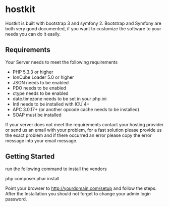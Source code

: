 hostkit
=======

Hostkit is built with bootstrap 3 and symfony 2. Bootstrap and Symfony are both very good documented, if you want to customize the software to your needs you can do it easily.


Requirements
------------

Your Server needs to meet the following requirements
- PHP 5.3.3 or higher
- IonCube Loader 5.0 or higher
- JSON needs to be enabled
- PDO needs to be enabled
- ctype needs to be enabled
- date.timezone needs to be set in your php.ini
- Intl needs to be installed with ICU 4+
- APC 3.0.17+ (or another opcode cache needs to be installed)
- SOAP must be installed

If your server does not meet the requirements contact your hosting provider or send us an email with your problem, for a fast solution please provide us the exact problem and if there occurred an error please copy the error message into your email message.


Getting Started
---------------

run the following command to install the vendors

  php composer.phar install

Point your browser to http://yourdomain.com/setup and follow the steps.
After the Installation you should not forget to change your admin login password.
